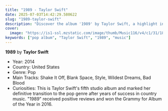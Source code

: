 ```yaml
---
title: "1989 - Taylor Swift"
date: 2025-07-03T14:42:29.580622
slug: "1989-taylor-swift"
description: "Discover the album '1989' by Taylor Swift, a highlight in pop music."
cover: 
  image: "https://is1-ssl.mzstatic.com/image/thumb/Music116/v4/c1/31/18/c131181b-ca3e-d945-16b2-48ea6bcd64d4/23UM1IM11868.rgb.jpg/250x250bb.jpg"
keywords: ["pop album", "Taylor Swift", "1989", "music"]
---
```


**1989** by **Taylor Swift**
- Year: 2014
- Country: United States
- Genre: Pop
- Main Tracks: Shake It Off, Blank Space, Style, Wildest Dreams, Bad Blood
- Curiosities: This is Taylor Swift's fifth studio album and marked her definitive transition to the pop genre after years of success in country music. "1989" received positive reviews and won the Grammy for Album of the Year in 2016.
